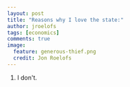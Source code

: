 ```yaml
---
layout: post
title: "Reasons why I love the state:"
author: jroelofs
tags: [economics]
comments: true
image:
  feature: generous-thief.png
  credit: Jon Roelofs
---
```


1. I don't.
